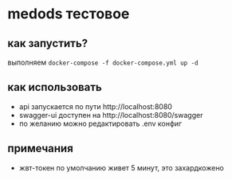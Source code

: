 # medods тестовое

## как запустить?

выполняем `docker-compose -f docker-compose.yml up -d`

## как использовать

- api запускается по пути http://localhost:8080
- swagger-ui доступен на http://localhost:8080/swagger
- по желанию можно редактировать .env конфиг

## примечания

- жвт-токен по умолчанию живет 5 минут, это захардкожено
